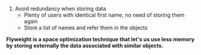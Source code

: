 1. Avoid redundancy when storing data
    - Plenty of users with identical first name, no need of storing them again
    - Store a list of names and refer them in the objects

**Flyweight is a space optimization technique that let's us use less memory by storing externally the data associated
with similar objects.**

